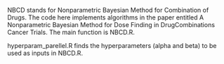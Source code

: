 NBCD stands for Nonparametric Bayesian Method for Combination of Drugs.
The code here implements algorithms in the paper entitled  A Nonparametric Bayesian Method for Dose Finding in DrugCombinations Cancer Trials.
The main function is NBCD.R. 

hyperparam_parellel.R finds the hyperparameters (alpha and beta) to be used as inputs in NBCD.R.

